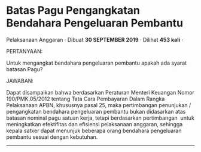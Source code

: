 Batas Pagu Pengangkatan Bendahara Pengeluaran Pembantu
======================================================

Pelaksanaan Anggaran · Dibuat **30 SEPTEMBER 2019** · Dilihat **453 kali** ·

PERTANYAAN:

Untuk mengangkat bendahara pengeluaran pembantu apakah ada syarat batasan Pagu?

JAWABAN:

Dapat disampaikan bahwa berdasarkan Peraturan Menteri Keuangan Nomor 190/PMK.05/2012 tentang Tata Cara Pembayaran Dalam Rangka Pelaksanaan APBN, khususnya pasal 25, maka pertimbangan penunjukan / pengangkatan bendahara pengeluaran pembantu bukan didasarkan atas batasan nominal pagu satuan kerja, tetapi berdasarkan pertimbangan  untuk meningkatkan efektifitas dan efisiensi pelaksanaan anggaran, sehingga kepala satker dapat menunjuk beberapa orang bendahara pengeluaran pembantu sesuai dengan kebutuhan.  

  
  
  

* * *